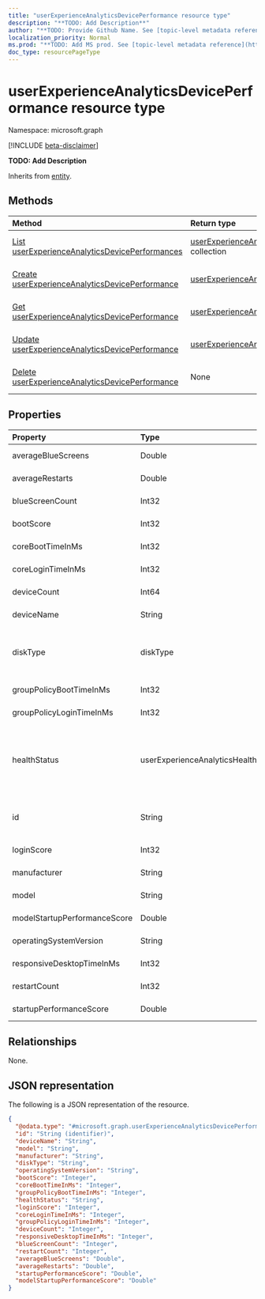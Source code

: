 ```yaml
---
title: "userExperienceAnalyticsDevicePerformance resource type"
description: "**TODO: Add Description**"
author: "**TODO: Provide Github Name. See [topic-level metadata reference](https://msgo.azurewebsites.net/add/document/guidelines/metadata.html#topic-level-metadata)**"
localization_priority: Normal
ms.prod: "**TODO: Add MS prod. See [topic-level metadata reference](https://msgo.azurewebsites.net/add/document/guidelines/metadata.html#topic-level-metadata)**"
doc_type: resourcePageType
---
```


# userExperienceAnalyticsDevicePerformance resource type

Namespace: microsoft.graph

[!INCLUDE [beta-disclaimer](../../includes/beta-disclaimer.md)]

**TODO: Add Description**


Inherits from [entity](../resources/entity.md).

## Methods
|Method|Return type|Description|
|:---|:---|:---|
|[List userExperienceAnalyticsDevicePerformances](../api/intune-userexperienceanalyticsdeviceperformance-list.md)|[userExperienceAnalyticsDevicePerformance](../resources/intune-userexperienceanalyticsdeviceperformance.md) collection|Get a list of the [userExperienceAnalyticsDevicePerformance](../resources/intune-userexperienceanalyticsdeviceperformance.md) objects and their properties.|
|[Create userExperienceAnalyticsDevicePerformance](../api/intune-userexperienceanalyticsdeviceperformance-create.md)|[userExperienceAnalyticsDevicePerformance](../resources/intune-userexperienceanalyticsdeviceperformance.md)|Create a new [userExperienceAnalyticsDevicePerformance](../resources/intune-userexperienceanalyticsdeviceperformance.md) object.|
|[Get userExperienceAnalyticsDevicePerformance](../api/intune-userexperienceanalyticsdeviceperformance-get.md)|[userExperienceAnalyticsDevicePerformance](../resources/intune-userexperienceanalyticsdeviceperformance.md)|Read the properties and relationships of a [userExperienceAnalyticsDevicePerformance](../resources/intune-userexperienceanalyticsdeviceperformance.md) object.|
|[Update userExperienceAnalyticsDevicePerformance](../api/intune-userexperienceanalyticsdeviceperformance-update.md)|[userExperienceAnalyticsDevicePerformance](../resources/intune-userexperienceanalyticsdeviceperformance.md)|Update the properties of a [userExperienceAnalyticsDevicePerformance](../resources/intune-userexperienceanalyticsdeviceperformance.md) object.|
|[Delete userExperienceAnalyticsDevicePerformance](../api/intune-userexperienceanalyticsdeviceperformance-delete.md)|None|Deletes a [userExperienceAnalyticsDevicePerformance](../resources/intune-userexperienceanalyticsdeviceperformance.md) object.|

## Properties
|Property|Type|Description|
|:---|:---|:---|
|averageBlueScreens|Double|**TODO: Add Description**|
|averageRestarts|Double|**TODO: Add Description**|
|blueScreenCount|Int32|**TODO: Add Description**|
|bootScore|Int32|**TODO: Add Description**|
|coreBootTimeInMs|Int32|**TODO: Add Description**|
|coreLoginTimeInMs|Int32|**TODO: Add Description**|
|deviceCount|Int64|**TODO: Add Description**|
|deviceName|String|**TODO: Add Description**|
|diskType|diskType|**TODO: Add Description**. Possible values are: `unkown`, `hdd`, `ssd`.|
|groupPolicyBootTimeInMs|Int32|**TODO: Add Description**|
|groupPolicyLoginTimeInMs|Int32|**TODO: Add Description**|
|healthStatus|userExperienceAnalyticsHealthState|**TODO: Add Description**. Possible values are: `unknown`, `insufficientData`, `needsAttention`, `meetingGoals`.|
|id|String|**TODO: Add Description** Inherited from [entity](../resources/entity.md).|
|loginScore|Int32|**TODO: Add Description**|
|manufacturer|String|**TODO: Add Description**|
|model|String|**TODO: Add Description**|
|modelStartupPerformanceScore|Double|**TODO: Add Description**|
|operatingSystemVersion|String|**TODO: Add Description**|
|responsiveDesktopTimeInMs|Int32|**TODO: Add Description**|
|restartCount|Int32|**TODO: Add Description**|
|startupPerformanceScore|Double|**TODO: Add Description**|

## Relationships
None.

## JSON representation
The following is a JSON representation of the resource.
<!-- {
  "blockType": "resource",
  "keyProperty": "id",
  "@odata.type": "microsoft.graph.userExperienceAnalyticsDevicePerformance",
  "baseType": "microsoft.graph.entity",
  "openType": false
}
-->
``` json
{
  "@odata.type": "#microsoft.graph.userExperienceAnalyticsDevicePerformance",
  "id": "String (identifier)",
  "deviceName": "String",
  "model": "String",
  "manufacturer": "String",
  "diskType": "String",
  "operatingSystemVersion": "String",
  "bootScore": "Integer",
  "coreBootTimeInMs": "Integer",
  "groupPolicyBootTimeInMs": "Integer",
  "healthStatus": "String",
  "loginScore": "Integer",
  "coreLoginTimeInMs": "Integer",
  "groupPolicyLoginTimeInMs": "Integer",
  "deviceCount": "Integer",
  "responsiveDesktopTimeInMs": "Integer",
  "blueScreenCount": "Integer",
  "restartCount": "Integer",
  "averageBlueScreens": "Double",
  "averageRestarts": "Double",
  "startupPerformanceScore": "Double",
  "modelStartupPerformanceScore": "Double"
}
```

